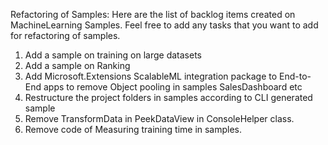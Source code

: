 Refactoring of Samples: Here are the list of backlog items created on MachineLearning Samples. Feel free to add any tasks that you want to add for refactoring of samples.

1. Add a sample on training on large datasets
2. Add a sample on Ranking
3. Add Microsoft.Extensions ScalableML integration package to End-to-End apps to remove Object pooling in samples SalesDashboard etc
4. Restructure the project folders in samples according to CLI generated sample
5. Remove TransformData in PeekDataView in ConsoleHelper class.
6. Remove code of Measuring training time in samples.
